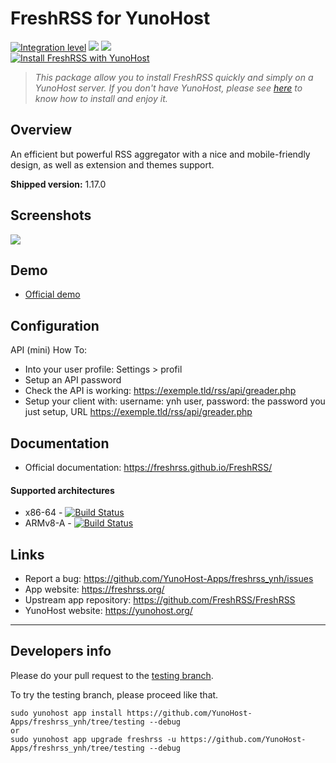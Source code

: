 # FreshRSS for YunoHost

[![Integration level](https://dash.yunohost.org/integration/freshrss.svg)](https://dash.yunohost.org/appci/app/freshrss) ![](https://ci-apps.yunohost.org/ci/badges/freshrss.status.svg) ![](https://ci-apps.yunohost.org/ci/badges/freshrss.maintain.svg)  
[![Install FreshRSS with YunoHost](https://install-app.yunohost.org/install-with-yunohost.svg)](https://install-app.yunohost.org/?app=freshrss)

> *This package allow you to install FreshRSS quickly and simply on a YunoHost server.
If you don't have YunoHost, please see [here](https://yunohost.org/#/install) to know how to install and enjoy it.*

## Overview

An efficient but powerful RSS aggregator with a nice and mobile-friendly design, as well as extension and themes support.

**Shipped version:** 1.17.0

## Screenshots

![](https://freshrss.org/images/screenshot.png)

## Demo

* [Official demo](https://demo.freshrss.org)

## Configuration

API (mini) How To:
* Into your user profile: Settings > profil
* Setup an API password
* Check the API is working: https://exemple.tld/rss/api/greader.php
* Setup your client with: username: ynh user, password: the password you just setup, URL https://exemple.tld/rss/api/greader.php

## Documentation

 * Official documentation: https://freshrss.github.io/FreshRSS/

#### Supported architectures

* x86-64 - [![Build Status](https://ci-apps.yunohost.org/ci/logs/freshrss%20%28Apps%29.svg)](https://ci-apps.yunohost.org/ci/apps/freshrss/)
* ARMv8-A - [![Build Status](https://ci-apps-arm.yunohost.org/ci/logs/freshrss%20%28Apps%29.svg)](https://ci-apps-arm.yunohost.org/ci/apps/freshrss/)

## Links

 * Report a bug: https://github.com/YunoHost-Apps/freshrss_ynh/issues
 * App website: https://freshrss.org/
 * Upstream app repository: https://github.com/FreshRSS/FreshRSS
 * YunoHost website: https://yunohost.org/

---

## Developers info

Please do your pull request to the [testing branch](https://github.com/YunoHost-Apps/freshrss_ynh/tree/testing).

To try the testing branch, please proceed like that.
```
sudo yunohost app install https://github.com/YunoHost-Apps/freshrss_ynh/tree/testing --debug
or
sudo yunohost app upgrade freshrss -u https://github.com/YunoHost-Apps/freshrss_ynh/tree/testing --debug
```
